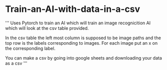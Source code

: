 # Train-an-AI-with-data-in-a-csv

'''
Uses Pytorch to train an AI which will train an image recognicition AI which will look at the csv table provided.

In the csv table the left most column is supposed to be image paths and the top row is the labels corresponding to images.
For each image put an x on the corresponding label.

You can make a csv by going into google sheets and downloading your data as a csv
'''
